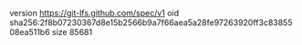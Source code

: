 version https://git-lfs.github.com/spec/v1
oid sha256:2f8b07230367d8e15b2566b9a7f66aea5a28fe97263920ff3c8385508ea511b6
size 85681
